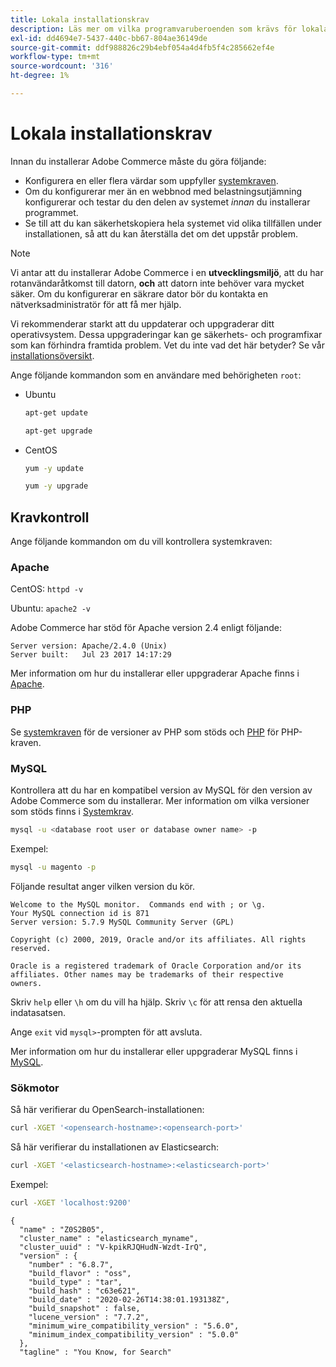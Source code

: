 ```yaml
---
title: Lokala installationskrav
description: Läs mer om vilka programvaruberoenden som krävs för lokala installationer av Adobe Commerce.
exl-id: dd4694e7-5437-440c-bb67-804ae36149de
source-git-commit: ddf988826c29b4ebf054a4d4fb5f4c285662ef4e
workflow-type: tm+mt
source-wordcount: '316'
ht-degree: 1%

---
```


# Lokala installationskrav

Innan du installerar Adobe Commerce måste du göra följande:

* Konfigurera en eller flera värdar som uppfyller [systemkraven](../system-requirements.md).
* Om du konfigurerar mer än en webbnod med belastningsutjämning konfigurerar och testar du den delen av systemet _innan_ du installerar programmet.
* Se till att du kan säkerhetskopiera hela systemet vid olika tillfällen under installationen, så att du kan återställa det om det uppstår problem.

>[!NOTE]
>
>Vi antar att du installerar Adobe Commerce i en **utvecklingsmiljö**, att du har rotanvändaråtkomst till datorn, **och** att datorn inte behöver vara mycket säker. Om du konfigurerar en säkrare dator bör du kontakta en nätverksadministratör för att få mer hjälp.

Vi rekommenderar starkt att du uppdaterar och uppgraderar ditt operativsystem. Dessa uppgraderingar kan ge säkerhets- och programfixar som kan förhindra framtida problem. Vet du inte vad det här betyder? Se vår [installationsöversikt](../overview.md).

Ange följande kommandon som en användare med behörigheten `root`:

* Ubuntu

  ```bash
  apt-get update
  ```

  ```bash
  apt-get upgrade
  ```

* CentOS

  ```bash
  yum -y update
  ```

  ```bash
  yum -y upgrade
  ```

## Kravkontroll

Ange följande kommandon om du vill kontrollera systemkraven:

### Apache

CentOS: `httpd -v`

Ubuntu: `apache2 -v`

Adobe Commerce har stöd för Apache version 2.4 enligt följande:

```terminal
Server version: Apache/2.4.0 (Unix)
Server built:   Jul 23 2017 14:17:29
```

Mer information om hur du installerar eller uppgraderar Apache finns i [Apache](web-server/apache.md).

### PHP

Se [systemkraven](../system-requirements.md) för de versioner av PHP som stöds och [PHP](../system-requirements.md#php-settings) för PHP-kraven.

### MySQL

Kontrollera att du har en kompatibel version av MySQL för den version av Adobe Commerce som du installerar. Mer information om vilka versioner som stöds finns i [Systemkrav](../system-requirements.md).

```bash
mysql -u <database root user or database owner name> -p
```

Exempel:

```bash
mysql -u magento -p
```

Följande resultat anger vilken version du kör.

```terminal
Welcome to the MySQL monitor.  Commands end with ; or \g.
Your MySQL connection id is 871
Server version: 5.7.9 MySQL Community Server (GPL)

Copyright (c) 2000, 2019, Oracle and/or its affiliates. All rights reserved.

Oracle is a registered trademark of Oracle Corporation and/or its
affiliates. Other names may be trademarks of their respective
owners.
```

Skriv `help` eller `\h` om du vill ha hjälp. Skriv `\c` för att rensa den aktuella indatasatsen.

Ange `exit` vid `mysql>`-prompten för att avsluta.

Mer information om hur du installerar eller uppgraderar MySQL finns i [MySQL](database/mysql.md).

### Sökmotor

Så här verifierar du OpenSearch-installationen:

```bash
curl -XGET '<opensearch-hostname>:<opensearch-port>'
```

Så här verifierar du installationen av Elasticsearch:

```bash
curl -XGET '<elasticsearch-hostname>:<elasticsearch-port>'
```

Exempel:

```bash
curl -XGET 'localhost:9200'
```

```terminal
{
  "name" : "Z0S2B05",
  "cluster_name" : "elasticsearch_myname",
  "cluster_uuid" : "V-kpikRJQHudN-Wzdt-IrQ",
  "version" : {
    "number" : "6.8.7",
    "build_flavor" : "oss",
    "build_type" : "tar",
    "build_hash" : "c63e621",
    "build_date" : "2020-02-26T14:38:01.193138Z",
    "build_snapshot" : false,
    "lucene_version" : "7.7.2",
    "minimum_wire_compatibility_version" : "5.6.0",
    "minimum_index_compatibility_version" : "5.0.0"
  },
  "tagline" : "You Know, for Search"
```
